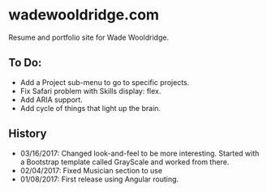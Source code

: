 # wadewooldridge.com
Resume and portfolio site for Wade Wooldridge.

## To Do:
- Add a Project sub-menu to go to specific projects.
- Fix Safari problem with Skills display: flex.
- Add ARIA support.
- Add cycle of things that light up the brain.

## History
- 03/16/2017: Changed look-and-feel to be more interesting. Started with a
Bootstrap template called GrayScale and worked from there.
- 02/04/2017: Fixed Musician section to use <audio> tags.
- 01/08/2017: First release using Angular routing.